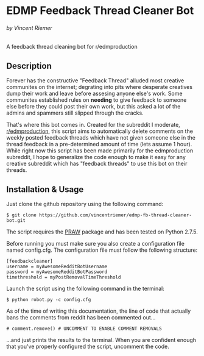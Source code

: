 # EDMP Feedback Thread Cleaner Bot
###### by Vincent Riemer

A feedback thread cleaning bot for r/edmproduction

## Description

Forever has the constructive "Feedback Thread" alluded most creative communites on the internet; degrating into pits where desperate creatives dump their work and leave before assesing anyone else's work. Some communites established rules on **needing** to give feedback to someone else before they could post their own work, but this asked a lot of the admins and spammers still slipped through the cracks.

That's where this bot comes in. Created for the subreddit I moderate, [r/edmproduction](http://www.reddit.com/r/edmproduction), this script aims to automatically delete comments on the weekly posted feedback threads which have not given someone else in the thread feedback in a pre-determined amount of time (lets assume 1 hour). While right now this script has been made primarily for the edmproduction subreddit, I hope to generalize the code enough to make it easy for any creative subreddit which has "feedback threads" to use this bot on their threads.

## Installation & Usage

Just clone the github repository using the following command:

	$ git clone https://github.com/vincentriemer/edmp-fb-thread-cleaner-bot.git

The script requires the [PRAW](https://praw.readthedocs.org/en/latest/) package and has been tested on Python 2.7.5.

Before running you must make sure you also create a configuration file named config.cfg. The configuration file must follow the following structure:

	[feedbackcleaner]
	username = myAwesomeRedditBotUsername
	password = myAwesomeRedditBotPassword
	timethreshold = myPostRemovalTimeThreshold

Launch the script using the following command in the terminal:

	$ python robot.py -c config.cfg

As of the time of writing this documentation, the line of code that actually bans the comments from reddit has been commented out...

	# comment.remove() # UNCOMMENT TO ENABLE COMMENT REMOVALS

...and just prints the results to the terminal. When you are confident enough that you've properly configured the script, uncomment the code.